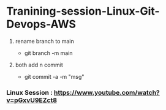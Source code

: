 # Tranining-session-Linux-Git-Devops-AWS

1. rename branch to main
   - git branch -m main

2. both add n commit
   - git commit -a -m "msg"   
   
   
### Linux Session : https://www.youtube.com/watch?v=pGxvU9EZct8   
